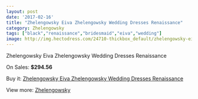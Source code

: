 ```yaml
---
layout: post
date: '2017-02-16'
title: "Zhelengowsky Eiva Zhelengowsky Wedding Dresses Renaissance"
category: Zhelengowsky
tags: ["black","renaissance","bridesmaid","eiva","wedding"]
image: http://img.hectodress.com/24710-thickbox_default/zhelengowsky-eiva-zhelengowsky-wedding-dresses-renaissance.jpg
---
```

Zhelengowsky Eiva Zhelengowsky Wedding Dresses Renaissance

On Sales: **$294.56**
<a href="https://www.hectodress.com/zhelengowsky/11336-zhelengowsky-eiva-zhelengowsky-wedding-dresses-renaissance.html"><amp-img layout="responsive" width="600" height="600" src="//img.hectodress.com/24710-thickbox_default/zhelengowsky-eiva-zhelengowsky-wedding-dresses-renaissance.jpg" alt="Zhelengowsky Eiva Zhelengowsky Wedding Dresses Renaissance 0" /></a>
<a href="https://www.hectodress.com/zhelengowsky/11336-zhelengowsky-eiva-zhelengowsky-wedding-dresses-renaissance.html"><amp-img layout="responsive" width="600" height="600" src="//img.hectodress.com/24711-thickbox_default/zhelengowsky-eiva-zhelengowsky-wedding-dresses-renaissance.jpg" alt="Zhelengowsky Eiva Zhelengowsky Wedding Dresses Renaissance 1" /></a>

Buy it: [Zhelengowsky Eiva Zhelengowsky Wedding Dresses Renaissance](https://www.hectodress.com/zhelengowsky/11336-zhelengowsky-eiva-zhelengowsky-wedding-dresses-renaissance.html "Zhelengowsky Eiva Zhelengowsky Wedding Dresses Renaissance")

View more: [Zhelengowsky](https://www.hectodress.com/179-zhelengowsky "Zhelengowsky")